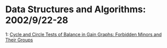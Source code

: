 # Data Structures and Algorithms: 2002/9/22-28  
1: [Cycle and Circle Tests of Balance in Gain Graphs: Forbidden Minors and  Their Groups](https://doi.org/10.48550/arXiv.math/0209316)  